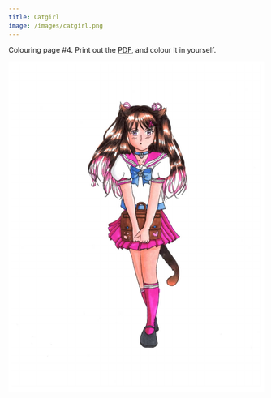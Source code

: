 ```yaml
---
title: Catgirl
image: /images/catgirl.png
---
```

Colouring page #4. Print out the [PDF], and colour it in yourself.

![png]


[png]: /images/catgirl.png
[PDF]: /images/catgirl.pdf
